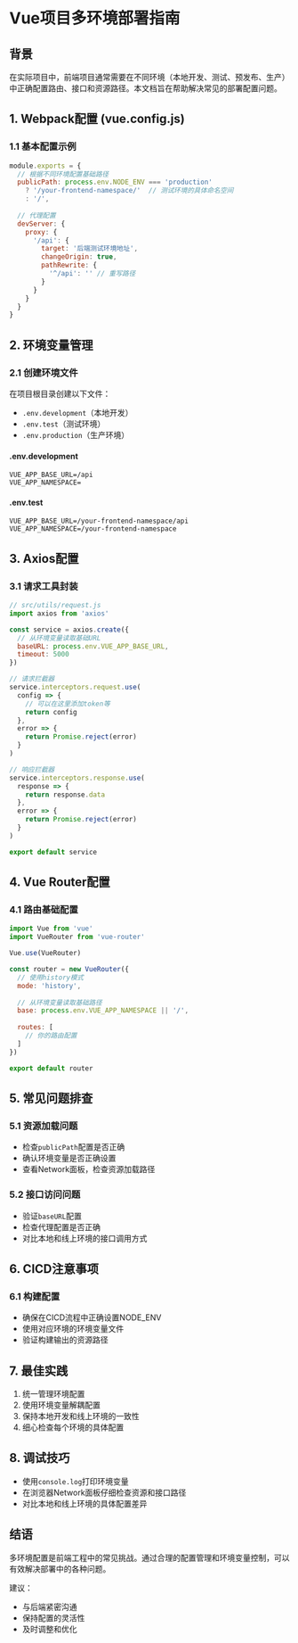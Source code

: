 # Vue项目多环境部署指南

## 背景
在实际项目中，前端项目通常需要在不同环境（本地开发、测试、预发布、生产）中正确配置路由、接口和资源路径。本文档旨在帮助解决常见的部署配置问题。

## 1. Webpack配置 (vue.config.js)

### 1.1 基本配置示例
```javascript
module.exports = {
  // 根据不同环境配置基础路径
  publicPath: process.env.NODE_ENV === 'production' 
    ? '/your-frontend-namespace/'  // 测试环境的具体命名空间
    : '/',
  
  // 代理配置
  devServer: {
    proxy: {
      '/api': {
        target: '后端测试环境地址',
        changeOrigin: true,
        pathRewrite: {
          '^/api': '' // 重写路径
        }
      }
    }
  }
}
```

## 2. 环境变量管理

### 2.1 创建环境文件
在项目根目录创建以下文件：
- `.env.development`（本地开发）
- `.env.test`（测试环境）
- `.env.production`（生产环境）

#### .env.development
```
VUE_APP_BASE_URL=/api
VUE_APP_NAMESPACE=
```

#### .env.test
```
VUE_APP_BASE_URL=/your-frontend-namespace/api
VUE_APP_NAMESPACE=/your-frontend-namespace
```

## 3. Axios配置

### 3.1 请求工具封装
```javascript
// src/utils/request.js
import axios from 'axios'

const service = axios.create({
  // 从环境变量读取基础URL
  baseURL: process.env.VUE_APP_BASE_URL,
  timeout: 5000
})

// 请求拦截器
service.interceptors.request.use(
  config => {
    // 可以在这里添加token等
    return config
  },
  error => {
    return Promise.reject(error)
  }
)

// 响应拦截器
service.interceptors.response.use(
  response => {
    return response.data
  },
  error => {
    return Promise.reject(error)
  }
)

export default service
```

## 4. Vue Router配置

### 4.1 路由基础配置
```javascript
import Vue from 'vue'
import VueRouter from 'vue-router'

Vue.use(VueRouter)

const router = new VueRouter({
  // 使用history模式
  mode: 'history',
  
  // 从环境变量读取基础路径
  base: process.env.VUE_APP_NAMESPACE || '/',
  
  routes: [
    // 你的路由配置
  ]
})

export default router
```

## 5. 常见问题排查

### 5.1 资源加载问题
- 检查`publicPath`配置是否正确
- 确认环境变量是否正确设置
- 查看Network面板，检查资源加载路径

### 5.2 接口访问问题
- 验证`baseURL`配置
- 检查代理配置是否正确
- 对比本地和线上环境的接口调用方式

## 6. CICD注意事项

### 6.1 构建配置
- 确保在CICD流程中正确设置NODE_ENV
- 使用对应环境的环境变量文件
- 验证构建输出的资源路径

## 7. 最佳实践

1. 统一管理环境配置
2. 使用环境变量解耦配置
3. 保持本地开发和线上环境的一致性
4. 细心检查每个环境的具体配置

## 8. 调试技巧

- 使用`console.log`打印环境变量
- 在浏览器Network面板仔细检查资源和接口路径
- 对比本地和线上环境的具体配置差异

## 结语
多环境配置是前端工程中的常见挑战。通过合理的配置管理和环境变量控制，可以有效解决部署中的各种问题。

建议：
- 与后端紧密沟通
- 保持配置的灵活性
- 及时调整和优化
```